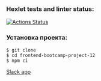 ### Hexlet tests and linter status:
[![Actions Status](https://github.com/philheh/frontend-bootcamp-project-12/workflows/hexlet-check/badge.svg)](https://github.com/philheh/frontend-bootcamp-project-12/actions)

### Установка проекта:

```
$ git clone 
$ cd frontend-bootcamp-project-12
$ npm ci
```

[Slack app](https://frontend-bootcamp-project-12-production-304e.up.railway.app/)
